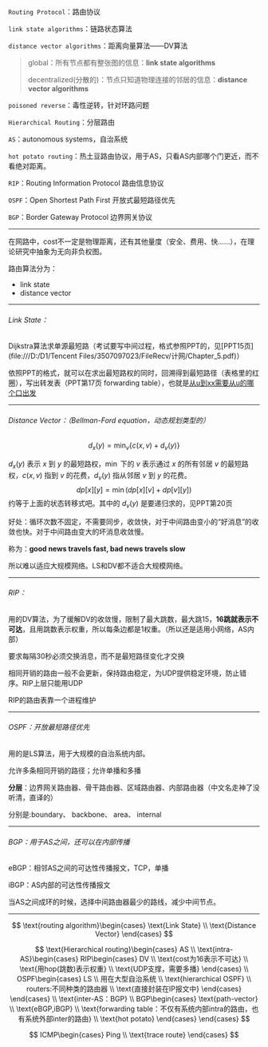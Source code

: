 `Routing Protocol`：路由协议

`link state algorithms`：链路状态算法

`distance vector algorithms`：距离向量算法——DV算法

> global：所有节点都有整张图的信息：**link state algorithms**
>
> decentralized(分散的)：节点只知道物理连接的邻居的信息：**distance vector algorithms**

`poisoned reverse`：毒性逆转，针对环路问题

`Hierarchical Routing`：分层路由

`AS`：autonomous systems，自治系统

`hot potato routing`：热土豆路由协议，用于AS，只看AS内部哪个门更近，而不看绝对距离。

`RIP`：Routing Information Protocol 路由信息协议

`OSPF`：Open Shortest Path First 开放式最短路径优先

`BGP`：Border Gateway Protocol 边界网关协议

---

在网路中，cost不一定是物理距离，还有其他量度（安全、费用、快……），在理论研究中抽象为无向非负权图。

路由算法分为：

- link state
- distance vector

---

###### Link State：

Dijkstra算法求单源最短路（考试要写中间过程，格式参照PPT的，见[PPT15页](file:///D:/D1/Tencent Files/3507097023/FileRecv/计网/Chapter_5.pdf)）

依照PPT的格式，就可以在求出最短路权的同时，回溯得到最短路径（表格里的红圈），写出转发表（PPT第17页 forwarding table），也就是<u>从u到xx需要从u的哪个口出发</u>

---

###### Distance Vector：（Bellman-Ford equation，动态规划类型的）

$$
d_x(y)=\min_v\{c(x,v)+d_v(y)\}
$$

$d_x(y)$ 表示 $x$ 到 $y$ 的最短路权，$\min$ 下的 $v$ 表示通过 $x$ 的所有邻居 $v$ 的最短路权，$c(x,v)$ 指到 $v$ 的花费，$d_v(y)$ 指从邻居 $v$ 到 $y$ 的花费。
$$
dp[x][y]=\min(dp[x][v] + dp[v][y])
$$
约等于上面的状态转移式吧。其中的 $d_v(y)$ 是要递归求的，见PPT第20页



好处：循环次数不固定，不需要同步，收敛快，对于中间路由变小的“好消息”的收敛也快。对于中间路由变大的坏消息收敛慢。

称为：**good news travels fast, bad news travels slow**

所以难以适应大规模网络。LS和DV都不适合大规模网络。

---

###### RIP：

用的DV算法，为了缓解DV的收敛慢，限制了最大跳数，最大跳15，**16跳就表示不可达**，且用跳数表示权重，所以每条边都是1权重。（所以还是适用小网络，AS内部）

要求每隔30秒必须交换消息，而不是最短路径变化才交换

相同开销的路由一般不会更新，保持路由稳定，为UDP提供稳定环境，防止错序。RIP上层只能用UDP

RIP的路由表靠一个进程维护

---

###### OSPF：开放最短路径优先

用的是LS算法，用于大规模的自治系统内部。

允许多条相同开销的路径；允许单播和多播

**分层**：边界网关路由器、骨干路由器、区域路由器、内部路由器（中文名走神了没听清，直译的）

分别是:boundary、 backbone、 area、 internal

---

###### BGP：用于AS之间，还可以在内部传播

eBGP：相邻AS之间的可达性传播报文，TCP，单播

iBGP：AS内部的可达性传播报文

当AS之间成环的时候，选择中间路由器最少的路线，减少中间节点。

---

$$
\text{routing algorithm}\begin{cases}
\text{Link State} \\
\text{Distance Vector}
\end{cases}
$$

$$
\text{Hierarchical routing}\begin{cases}
AS \\
\text{intra-AS}\begin{cases}
RIP\begin{cases}
DV \\
\text{cost为16表示不可达} \\
\text{用hop(跳数)表示权重} \\
\text{UDP支撑，需要多播}
\end{cases} \\
OSPF\begin{cases}
LS \\
用在大型自治系统 \\
\text{hierarchical OSPF} \\
routers:不同种类的路由器 \\
\text{直接封装在IP报文中}
\end{cases}
\end{cases} \\
\text{inter-AS：BGP} \\
BGP\begin{cases}
\text{path-vector} \\
\text{eBGP,iBGP} \\
\text{forwarding table：不仅有系统内部intra的路由，也有系统外部inter的路由} \\
\text{hot potato}
\end{cases}
\end{cases}
$$

$$
ICMP\begin{cases}
Ping \\
\text{trace route}
\end{cases}
$$





